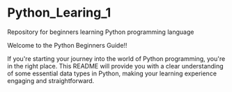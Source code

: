 # Python_Learing_1
Repository for beginners learning Python programming language

Welcome to the Python Beginners Guide!!

If you're starting your journey into the world of Python programming, you're in the right place. This README will provide you with a clear understanding of some essential data types in Python, making your learning experience engaging and straightforward.
